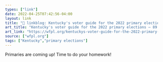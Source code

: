```yaml
---
types: ["link"]
date: 2022-04-25T07:42:56-04:00
layout: link
title: "🔗 linkblog: Kentucky's voter guide for the 2022 primary elections – 89.3 WFPL News Louisville'"
art_title: "Kentucky's voter guide for the 2022 primary elections – 89.3 WFPL News Louisville"
art_link: "https://wfpl.org/kentuckys-voter-guide-for-the-2022-primary-elections/"
source: ["wfpl.org"]
tags: ["Kentucky","primary elections"]
---
```

Primaries are coming up! Time to do your homework!
